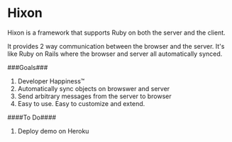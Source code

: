 Hixon
=========

Hixon is a framework that supports Ruby on both the server and the client. 

It provides 2 way communication between the browser and the server. It's like Ruby on Rails where the browser and server all automatically synced.

###Goals###
1. Developer Happiness&trade;
1. Automatically sync objects on browswer and server
1. Send arbitrary messages from the server to browser
1. Easy to use. Easy to customize and extend.

####To Do####
1. Deploy demo on Heroku